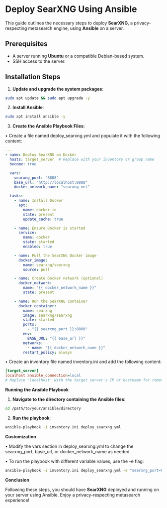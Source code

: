 # Deploy SearXNG Using Ansible

This guide outlines the necessary steps to deploy **SearXNG**, a privacy-respecting metasearch engine, using **Ansible** on a server.

## Prerequisites

- A server running **Ubuntu** or a compatible Debian-based system.
- SSH access to the server.

## Installation Steps

1. **Update and upgrade the system packages**:

``` bash
sudo apt update && sudo apt upgrade -y
```

2. **Install Ansible**:
   
``` bash
sudo apt install ansible -y
```

   
3. **Create the Ansible Playbook Files**:

• Create a file named deploy_searxng.yml and populate it with the following content:
   

``` yaml
---
- name: Deploy SearXNG on Docker
  hosts: target_server  # Replace with your inventory or group name
  become: true

  vars:
    searxng_port: "8888"
    base_url: "http://localhost:8888"
    docker_network_name: "searxng-net"

  tasks:
    - name: Install Docker
      apt:
        name: docker.io
        state: present
        update_cache: true

    - name: Ensure Docker is started
      service:
        name: docker
        state: started
        enabled: true

    - name: Pull the SearXNG Docker image
      docker_image:
        name: searxng/searxng
        source: pull

    - name: Create Docker network (optional)
      docker_network:
        name: "{{ docker_network_name }}"
        state: present

    - name: Run the SearXNG container
      docker_container:
        name: searxng
        image: searxng/searxng
        state: started
        ports:
          - "{{ searxng_port }}:8080"
        env:
          BASE_URL: "{{ base_url }}"
        networks:
          - name: "{{ docker_network_name }}"
        restart_policy: always

```

• Create an inventory file named inventory.ini and add the following content:

``` ini
[target_server]
localhost ansible_connection=local
# Replace 'localhost' with the target server's IP or hostname for remote deployment.
```


**Running the Ansible Playbook**


1. **Navigate to the directory containing the Ansible files**:

``` bash
cd /path/to/your/ansible/directory
```


2. **Run the playbook**:

``` bash
ansible-playbook -i inventory.ini deploy_searxng.yml
```


**Customization**

• Modify the vars section in deploy_searxng.yml to change the searxng_port, base_url, or docker_network_name as needed.

• To run the playbook with different variable values, use the -e flag:

``` bash
ansible-playbook -i inventory.ini deploy_searxng.yml -e "searxng_port=9999 base_url=http://example.com"
```


**Conclusion**

Following these steps, you should have **SearXNG** deployed and running on your server using Ansible. Enjoy a privacy-respecting metasearch experience!

